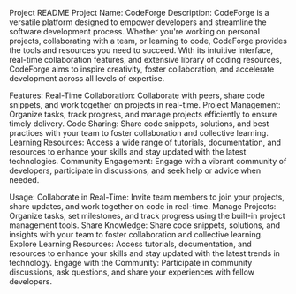 
Project README
Project Name: CodeForge
Description:
CodeForge is a versatile platform designed to empower developers and streamline the software development process. Whether you're working on personal projects, collaborating with a team, or learning to code, CodeForge provides the tools and resources you need to succeed. With its intuitive interface, real-time collaboration features, and extensive library of coding resources, CodeForge aims to inspire creativity, foster collaboration, and accelerate development across all levels of expertise.

Features:
Real-Time Collaboration: Collaborate with peers, share code snippets, and work together on projects in real-time.
Project Management: Organize tasks, track progress, and manage projects efficiently to ensure timely delivery.
Code Sharing: Share code snippets, solutions, and best practices with your team to foster collaboration and collective learning.
Learning Resources: Access a wide range of tutorials, documentation, and resources to enhance your skills and stay updated with the latest technologies.
Community Engagement: Engage with a vibrant community of developers, participate in discussions, and seek help or advice when needed.

Usage:
Collaborate in Real-Time: Invite team members to join your projects, share updates, and work together on code in real-time.
Manage Projects: Organize tasks, set milestones, and track progress using the built-in project management tools.
Share Knowledge: Share code snippets, solutions, and insights with your team to foster collaboration and collective learning.
Explore Learning Resources: Access tutorials, documentation, and resources to enhance your skills and stay updated with the latest trends in technology.
Engage with the Community: Participate in community discussions, ask questions, and share your experiences with fellow developers.